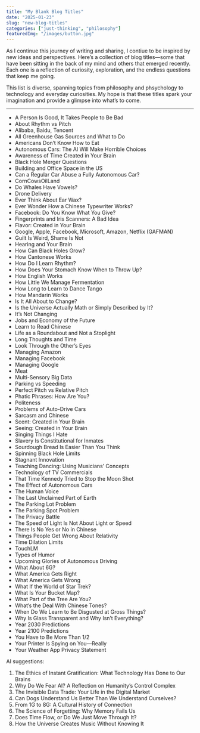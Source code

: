 ```yaml
---
title: "My Blank Blog Titles"
date: "2025-01-23"
slug: "new-blog-titles"
categories: ["just-thinking", "philosophy"]
featuredImg: "/images/button.jpg"
---
```



As I continue this journey of writing and sharing, I contiue to be inspired by new ideas and perspectives. Here’s a collection of blog titles—some that have been sitting in the back of my mind and others that emerged recently. Each one is a reflection of curiosity, exploration, and the endless questions that keep me going. 

This list is diverse, spanning topics from philosophy and phsychology to technology and everyday curiosities. My hope is that these titles spark your imagination and provide a glimpse into what’s to come.

---

- A Person Is Good, It Takes People to Be Bad
- About Rhythm vs Pitch
- Alibaba, Baidu, Tencent
- All Greenhouse Gas Sources and What to Do
- Americans Don’t Know How to Eat
- Autonomous Cars: The AI Will Make Horrible Choices
- Awareness of Time Created in Your Brain
- Black Hole Merger Questions
- Building and Office Space in the US
- Can a Regular Car Abuse a Fully Autonomous Car?
- CornCowsOilLand
- Do Whales Have Vowels?
- Drone Delivery
- Ever Think About Ear Wax?
- Ever Wonder How a Chinese Typewriter Works?
- Facebook: Do You Know What You Give?
- Fingerprints and Iris Scanners: A Bad Idea
- Flavor: Created in Your Brain
- Google, Apple, Facebook, Microsoft, Amazon, Netflix (GAFMAN)
- Guilt Is Weird, Shame Is Not
- Hearing and Your Brain
- How Can Black Holes Grow?
- How Cantonese Works
- How Do I Learn Rhythm?
- How Does Your Stomach Know When to Throw Up?
- How English Works
- How Little We Manage Fermentation
- How Long to Learn to Dance Tango
- How Mandarin Works
- Is It All About to Change?
- Is the Universe Actually Math or Simply Described by It?
- It’s Not Changing
- Jobs and Economy of the Future
- Learn to Read Chinese
- Life as a Roundabout and Not a Stoplight
- Long Thoughts and Time
- Look Through the Other’s Eyes
- Managing Amazon
- Managing Facebook
- Managing Google
- Meat
- Multi-Sensory Big Data
- Parking vs Speeding
- Perfect Pitch vs Relative Pitch
- Phatic Phrases: How Are You?
- Politeness
- Problems of Auto-Drive Cars
- Sarcasm and Chinese
- Scent: Created in Your Brain
- Seeing: Created in Your Brain
- Singing Things I Hate
- Slavery Is Constitutional for Inmates
- Sourdough Bread Is Easier Than You Think
- Spinning Black Hole Limits
- Stagnant Innovation
- Teaching Dancing: Using Musicians’ Concepts
- Technology of TV Commercials
- That Time Kennedy Tried to Stop the Moon Shot
- The Effect of Autonomous Cars
- The Human Voice
- The Last Unclaimed Part of Earth
- The Parking Lot Problem
- The Parking Spot Problem
- The Privacy Battle
- The Speed of Light Is Not About Light or Speed
- There Is No Yes or No in Chinese
- Things People Get Wrong About Relativity
- Time Dilation Limits
- TouchLM
- Types of Humor
- Upcoming Glories of Autonomous Driving
- What About 6G?
- What America Gets Right
- What America Gets Wrong
- What If the World of Star Trek?
- What Is Your Bucket Map?
- What Part of the Tree Are You?
- What’s the Deal With Chinese Tones?
- When Do We Learn to Be Disgusted at Gross Things?
- Why Is Glass Transparent and Why Isn’t Everything?
- Year 2030 Predictions
- Year 2100 Predictions
- You Have to Be More Than 1/2
- Your Printer Is Spying on You—Really
- Your Weather App Privacy Statement

AI suggestions: 
1. The Ethics of Instant Gratification: What Technology Has Done to Our Brains
2. Why Do We Fear AI? A Reflection on Humanity’s Control Complex
3. The Invisible Data Trade: Your Life in the Digital Market
4. Can Dogs Understand Us Better Than We Understand Ourselves?
5. From 1G to 8G: A Cultural History of Connection
6. The Science of Forgetting: Why Memory Fails Us
7. Does Time Flow, or Do We Just Move Through It?
8. How the Universe Creates Music Without Knowing It

